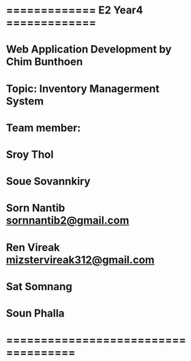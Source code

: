 # ============= E2 Year4 =============
# Web Application Development by Chim Bunthoen
# Topic: Inventory Managerment System

# Team member:
#   Sroy Thol 
#   Soue Sovannkiry
#   Sorn Nantib sornnantib2@gmail.com
#   Ren Vireak mizstervireak312@gmail.com
#   Sat Somnang
#   Soun Phalla
# ====================================
